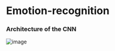 # Emotion-recognition

### Architecture of the CNN 

![image](https://github.com/user-attachments/assets/4ae9b90a-89c5-407a-819a-ecf8a5a8156d)

